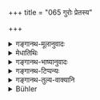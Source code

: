 +++
title = "065 गुरोः प्रेतस्य"

+++

<details><summary>गङ्गानथ-मूलानुवादः</summary>

The pupil performing the ‘Pitṛmedha’ for his dead Teacher becomes purified in ten days; just as those who carry the dead body.—(64)
</details>

<details><summary>मेधातिथिः</summary>

**पितृमेधः** चरमेष्टिः । <u>अन्ये</u> तु सर्वं कर्मैव लक्ष्यत इति प्राहुः । तत् कुर्वन् **शिष्यो** **दशरात्रेण शुध्यति** । ब्रह्मचारिणो ऽप्य् अयं विधिर् अस्त्य् एव । **प्रेताहारैः समः** । प्रेतं हरन्ति निर्यापयन्ति तथा तेषां दशाहः । एवं शिष्यस्यापीत्य् अर्थः ॥ ५.४६ ॥
</details>

<details><summary>गङ्गानथ-भाष्यानुवादः</summary>

‘*Pitṛmedha*’— *i.e*., the final sacrificial offering; others hold that the term stands for the entire procedure (of the Śrāddha);—performing this, the pupil *becomes purified in ten days*. This same rule applies to the Student also.

‘*Just as those who carry the dead body*’;—for those who take out the dead body, the period is ten days; and so it is for the pupil also.—(64).
</details>

<details><summary>गङ्गानथ-टिप्पन्यः</summary>

(Verse 65 of other commentators.)

‘*Pitṛmedha*’—The *Antyeṣṭi* (Medhātithi, Govindarāja, Kullūka and Rāghavānanda);—‘the entire Śrāddha ceremony’ (‘others’ noted by Medhātithi).

This verse is quoted in *Aparārka* (p. 912), which says that the ‘*guru*’ meant here is *Ācārya*, and that ‘*Pitṛmedha*’ is
*Antyeṣṭi*;—in *Mitākṣarā* (on 3.24), to the effect that if the pupil
performs *Antyeṣṭi* of his *guru*, then he is to be impure for ten days;—in *Nirṇayasindhu* (p. 381) as reiterating the ‘ten-day’ period for all carriers of the dead body, the ‘pupil’ being mentioned only by way of illustration.
</details>

<details><summary>गङ्गानथ-तुल्य-वाक्यानि</summary>

*Viṣṇu* (22.85).—(Same as Manu.)

*Āśvalāyana Gṛhyasūtra* (4.4.19).—‘Ten days after the death of a *Guru*
who is nut a *Sapiṇḍa*.’

*Yājñavalkya* (3.24).—‘In the case of the Guru, the disciple, the
Expounder of the Veda, the maternal uncle and the Vedic Scholar,—there is purification in a single day.’

*Bṛhaspati* (Aparārka, p. 913).—‘For three days one remains impure, on
the death of the maternal grandfather, the *Ācārya* and the Vedic Scholar.’

*Uśanas* (Aparārka, p. 913).—‘On the death of the maternal uncle, the
Father-in-law, the friend, the *Guru* and the Guru’s wife, and the maternal grandmother, one is impure for a night along with the clay preceding and following it.’
</details>

<details><summary>Bühler</summary>

065	A pupil who performs the Pitrimedha for his deceased teacher, becomes also pure after ten days, just like those who carry the corpse out (to the burial-ground).
</details>
